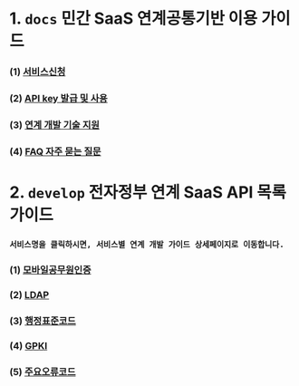 # 1. `docs` 민간 SaaS 연계공통기반 이용 가이드
### (1) [서비스신청](https://github.com/privateSaasOperationSupportCenter/docs/blob/main/1.%20%EC%84%9C%EB%B9%84%EC%8A%A4%EC%8B%A0%EC%B2%AD.md)

### (2) [API key 발급 및 사용](https://github.com/privateSaasOperationSupportCenter/docs/blob/main/2.%20API%20key%20%EB%B0%9C%EA%B8%89%20%EB%B0%8F%20%EC%82%AC%EC%9A%A9.md)

### (3) [연계 개발 기술 지원](https://github.com/privateSaasOperationSupportCenter/docs/blob/main/3.%20%EC%97%B0%EA%B3%84%20%EA%B0%9C%EB%B0%9C%20%EA%B8%B0%EC%88%A0%20%EC%A7%80%EC%9B%90.md)

### (4) [FAQ 자주 묻는 질문](https://github.com/privateSaasOperationSupportCenter/docs/blob/main/4.%20FAQ%20%EC%9E%90%EC%A3%BC%20%EB%AC%BB%EB%8A%94%20%EC%A7%88%EB%AC%B8.md)


# 2. `develop` 전자정부 연계 SaaS API 목록 가이드
### `서비스명을 클릭하시면, 서비스별 연계 개발 가이드 상세페이지로 이동합니다.`

### (1) [모바일공무원인증](https://github.com/privateSaasOperationSupportCenter/develop/blob/main/linkService/mobile/mobile.md)

### (2) [LDAP](https://github.com/privateSaasOperationSupportCenter/develop/blob/main/linkService/ldap/ldap.md)

### (3) [행정표준코드](https://github.com/privateSaasOperationSupportCenter/develop/blob/main/linkService/code/code.md)

### (4) [GPKI](https://github.com/privateSaasOperationSupportCenter/develop/blob/main/linkService/gpki/gpki.md) 

### (5) [주요오류코드](https://github.com/privateSaasOperationSupportCenter/develop/blob/main/linkService/other/%EC%A3%BC%EC%9A%94%20%EC%98%A4%EB%A5%98%20%EC%BD%94%EB%93%9C.md)

